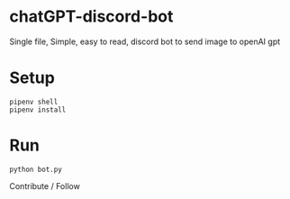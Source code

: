 # chatGPT-discord-bot
Single file, Simple, easy to read, discord bot to send image to openAI gpt

# Setup
```angular2html
pipenv shell
pipenv install
```

# Run
```angular2html
python bot.py
```

Contribute / Follow